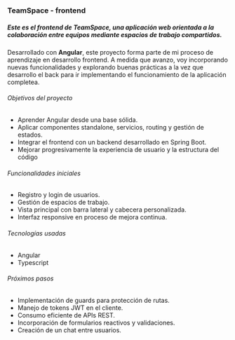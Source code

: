 

###  TeamSpace - frontend

##### Este es el frontend de **TeamSpace**, una aplicación web orientada a la colaboración entre equipos mediante espacios de trabajo compartidos.

Desarrollado con **Angular**, este proyecto forma parte de mi proceso de aprendizaje  en desarrollo frontend. A medida que avanzo, voy incorporando nuevas funcionalidades y explorando buenas prácticas a la vez que desarrollo el back para ir implementando el funcionamiento de la aplicación completea. 

######  Objetivos del proyecto

- Aprender Angular desde una base sólida.
- Aplicar componentes standalone, servicios, routing y gestión de estados.
- Integrar el frontend con un backend desarrollado en Spring Boot.
- Mejorar progresivamente la experiencia de usuario y la estructura del código

###### Funcionalidades iniciales

- Registro y login de usuarios.
- Gestión de espacios de trabajo.
- Vista principal con barra lateral y cabecera personalizada.
- Interfaz responsive en proceso de mejora continua.

###### Tecnologías usadas

- Angular 
- Typescript

###### Próximos pasos

- Implementación de guards para protección de rutas.
- Manejo de tokens JWT en el cliente.
- Consumo eficiente de APIs REST.
- Incorporación de formularios reactivos y validaciones.
- Creación de un chat entre usuarios.




  
